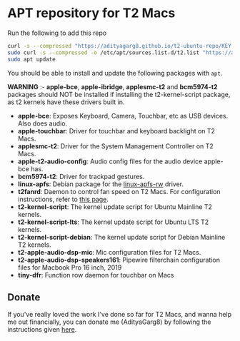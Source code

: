 # APT repository for T2 Macs

Run the following to add this repo

```bash
curl -s --compressed "https://adityagarg8.github.io/t2-ubuntu-repo/KEY.gpg" | gpg --dearmor | sudo tee /etc/apt/trusted.gpg.d/t2-ubuntu-repo.gpg >/dev/null
sudo curl -s --compressed -o /etc/apt/sources.list.d/t2.list "https://adityagarg8.github.io/t2-ubuntu-repo/t2.list"
sudo apt update
```

You should be able to install and update the following packages with `apt`.

**WARNING** :- **apple-bce**, **apple-ibridge**, **applesmc-t2** and **bcm5974-t2** packages should NOT be installed if installing the t2-kernel-script package, as t2 kernels have these drivers built in.

- **apple-bce**: Exposes Keyboard, Camera, Touchbar, etc as USB devices. Also does audio.
- **apple-touchbar**: Driver for touchbar and keyboard backlight on T2 Macs.
- **applesmc-t2**: Driver for the System Management Controller on T2 Macs.
- **apple-t2-audio-config**: Audio config files for the audio device apple-bce has.
- **bcm5974-t2**: Driver for trackpad gestures.
- **linux-apfs**: Debian package for the [linux-apfs-rw](https://github.com/linux-apfs/linux-apfs-rw) driver.
- **t2fanrd**: Daemon to control fan speed on T2 Macs. For configuration instructions, refer to [this page](https://github.com/GnomedDev/T2FanRD).
- **t2-kernel-script**: The kernel update script for Ubuntu Mainline T2 kernels.
- **t2-kernel-script-lts**: The kernel update script for Ubuntu LTS T2 kernels.
- **t2-kernel-script-debian**: The kernel update script for Debian Mainline T2 kernels.
- **t2-apple-audio-dsp-mic**: Mic configuration files for T2 Macs.
- **t2-apple-audio-dsp-speakers161**: Pipewire filterchain configuration files for Macbook Pro 16 inch, 2019
- **tiny-dfr**: Function row daemon for touchbar on Macs

## Donate

If you've really loved the work I've done so far for T2 Macs, and wanna help me out financially, you can donate me (AdityaGarg8) by following the instructions given [here](https://wiki.t2linux.org/contribute/#support-our-maintainers).
